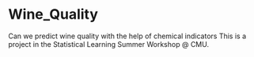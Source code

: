 # Wine_Quality
Can we predict wine quality with the help of chemical indicators
This is a project in the Statistical Learning Summer Workshop @ CMU.

